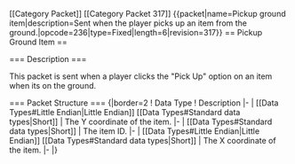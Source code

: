 \[\[Category Packet\]\] \[\[Category Packet 317\]\]
{{packet\|name=Pickup ground item\|description=Sent when the player
picks up an item from the
ground.\|opcode=236\|type=Fixed\|length=6\|revision=317}} == Pickup
Ground Item ==

=== Description ===

This packet is sent when a player clicks the "Pick Up" option on an item
when its on the ground.

=== Packet Structure === {\|border=2 ! Data Type ! Description \|- \|
\[\[Data Types\#Little Endian\|Little Endian\]\] \[\[Data
Types\#Standard data types\|Short\]\] \| The Y coordinate of the item.
\|- \| \[\[Data Types\#Standard data types\|Short\]\] \| The item ID.
\|- \| \[\[Data Types\#Little Endian\|Little Endian\]\] \[\[Data
Types\#Standard data types\|Short\]\] \| The X coordinate of the item.
\|- \|}
